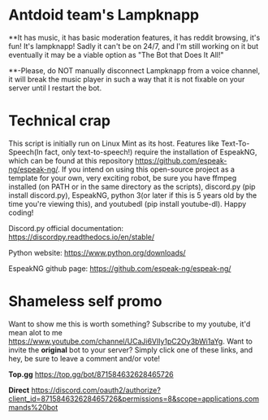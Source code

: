 # Antdoid team's Lampknapp
**It has music, it has basic moderation features, it has reddit browsing, it's fun! It's lampknapp! Sadly it can't be on 24/7, and I'm still working on it but eventually it may be a viable option as "The Bot that Does It All!"

**-Please, do NOT manually disconnect Lampknapp from a voice channel, it will break the music player in such a way that it is not fixable on your server until I restart the bot.


# Technical crap
This script is initially run on Linux Mint as its host. Features like Text-To-Speech(In fact, only text-to-speech!) require the installation of EspeakNG, which can be found at this repository https://github.com/espeak-ng/espeak-ng/. If you intend on using this open-source project as a template for your own, very exciting robot, be sure you have ffmpeg installed (on PATH or in the same directory as the scripts), discord.py (pip install discord.py), EspeakNG, python 3(or later if this is 5 years old by the time you're viewing this), and youtubedl (pip install youtube-dl). Happy coding!

Discord.py official documentation: https://discordpy.readthedocs.io/en/stable/

Python website: https://www.python.org/downloads/

EspeakNG github page: https://github.com/espeak-ng/espeak-ng/

# Shameless self promo
Want to show me this is worth something? Subscribe to my youtube, it'd mean alot to me https://www.youtube.com/channel/UCaJi6VIly1pC2Oy3bWi1aYg. Want to invite the **original** bot to your server? Simply click one of these links, and hey, be sure to leave a comment and/or vote!

**Top.gg** https://top.gg/bot/871584632628465726

**Direct** https://discord.com/oauth2/authorize?client_id=871584632628465726&permissions=8&scope=applications.commands%20bot
